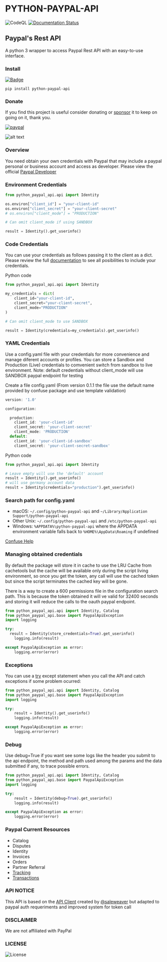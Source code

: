 # PYTHON-PAYPAL-API

![CodeQL](https://img.shields.io/github/v/release/denisneuf/python-paypal-api)
[![Documentation Status](https://readthedocs.org/projects/python-paypal-api/badge/?version=latest)](https://python-paypal-api.readthedocs.io/en/latest/?badge=latest)

## Paypal's Rest API

A python 3 wrapper to access Paypal Rest API with an easy-to-use interface.

### Install

[![Badge](https://img.shields.io/pypi/v/python-paypal-api?style=for-the-badge)](https://pypi.org/project/python-paypal-api/)

```
pip install python-paypal-api
```

### Donate

If you find this project is useful consider donating or [sponsor](https://github.com/sponsors/denisneuf) it to keep on going on it, thank you.

[![paypal](https://www.paypalobjects.com/en_US/i/btn/btn_donate_LG.gif)](https://www.paypal.com/donate?hosted_button_id=G3KB6M2G9YV9C)

![alt text](https://github.com/denisneuf/python-amazon-ad-api/blob/main/test/codigo-QR.png?raw=true)


### Overview

You need obtain your own credentials with Paypal that may include a paypal personal or business account and access as developer. Please view the official [Paypal Developer](https://developer.paypal.com/home) 


### Environment Credentials
```python
from python_paypal_api.api import Identity

os.environ["client_id"] = "your-client-id"
os.environ["client_secret"] = "your-client-secret"
# os.environ["client_mode"] = "PRODUCTION"

# Can omit client_mode if using SANDBOX

result = Identity().get_userinfo()

```


### Code Credentials
You can use your credentials as follows passing it to the client as a dict. Please review the full [documentation](https://python-paypal-api.readthedocs.io/en/latest/credentials/howto.html) to see all posibilities to include your credentials.

Python code

```python
from python_paypal_api.api import Identity

my_credentials = dict(
    client_id="your-client-id",
    client_secret="your-client-secret",
    client_mode="PRODUCTION"
)

# Can omit client_mode to use SANDBOX

result = Identity(credentials=my_credentials).get_userinfo()

```

### YAML Credentials
Use a config.yaml file with your credentials for more convenience and manage diferent accounts or profiles. You can store a Sandbox and Production (Live) credentials to comvenient switch from sandbox to live environment.
Note: default credentials without client_mode will use SANDBOX paypal endpoint for testing

Create a file config.yaml (From version 0.1.1 the file use the default name provided by confuse package and use template validation)

```javascript
version: '1.0'

configuration:

  production:
    client_id: 'your-client-id'
    client_secret: 'your-client-secret'
    client_mode: 'PRODUCTION'
  default:
    client_id: 'your-client-id-sandbox'
    client_secret: 'your-client-secret-sandbox'

```

Python code

```python
from python_paypal_api.api import Identity

# Leave empty will use the 'default' account
result = Identity().get_userinfo()
# will use germany account data
result = Identity(credentials="production").get_userinfo()
```



### Search path for config.yaml 

* macOS: ``~/.config/python-paypal-api`` and ``~/Library/Application Support/python-paypal-api``
* Other Unix: ``~/.config/python-paypal-api`` and ``/etc/python-paypal-api``
* Windows: ``%APPDATA%\python-paypal-api`` where the APPDATA environment variable falls back to ``%HOME%\AppData\Roaming`` if undefined


[Confuse Help](https://confuse.readthedocs.io/en/latest/usage.html#search-paths)


### Managing obtained credentials

By default the package will store it in cache to use the LRU Cache from cachetools but the cache will be available only during the script living environment, so once you get the token, any call will use the cached token but since the script terminates the cached key will be gone.

There is a way to create a 600 permissions file in the configuration search path. This is because the token obtained it will ve valid for 32400 seconds and storing it will reduce the calls to the oauth paypal endpoint.

```python
from python_paypal_api.api import Identity, Catalog
from python_paypal_api.base import PaypalApiException
import logging

try:
  result = Identity(store_credentials=True).get_userinfo()
    logging.info(result)

except PaypalApiException as error:
    logging.error(error)
```



### Exceptions

You can use a [try](https://docs.python.org/3.10/reference/compound_stmts.html#try) except statement when you call the API and catch exceptions if some problem ocurred:

```python
from python_paypal_api.api import Identity, Catalog
from python_paypal_api.base import PaypalApiException
import logging

try:
	result = Identity().get_userinfo()
    logging.info(result)

except PaypalApiException as error:
    logging.error(error)
```

### Debug

Use debug=True if you want see some logs like the header you submit to the api endpoint, the method and path used among the params and the data submitted if any, to trace possible errors.

```python
from python_paypal_api.api import Identity, Catalog
from python_paypal_api.base import PaypalApiException
import logging

try:
	result = Identity(debug=True).get_userinfo()
    logging.info(result)

except PaypalApiException as error:
    logging.error(error)
```

### Paypal Current Resources
* Catalog
* Disputes
* Identity
* Invoices
* Orders
* Partner Referral
* [Tracking](https://python-paypal-api.readthedocs.io/en/latest/api/tracking.html)
* [Transactions](https://python-paypal-api.readthedocs.io/en/latest/api/transactions.html)


### API NOTICE

This API is based on the [API Client](https://github.com/saleweaver/rapid_rest_client) created by [@saleweaver](https://github.com/saleweaver) but adapted to paypal auth requeriments and improved system for token call

### DISCLAIMER

We are not affiliated with PayPal

### LICENSE

![License](https://img.shields.io/badge/license-apache-green)
